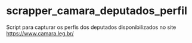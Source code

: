 # scrapper_camara_deputados_perfil
 Script para capturar os perfis dos deputados disponibilizados no site https://www.camara.leg.br/
